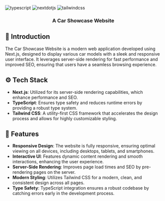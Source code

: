 
  <div>
    <img src="https://img.shields.io/badge/-TypeScript-black?style=for-the-badge&logoColor=white&logo=typescript&color=3178C6" alt="typescript" />
    <img src="https://img.shields.io/badge/-Next_JS-black?style=for-the-badge&logoColor=white&logo=nextdotjs&color=000000" alt="nextdotjs" />
    <img src="https://img.shields.io/badge/-Tailwind_CSS-black?style=for-the-badge&logoColor=white&logo=tailwindcss&color=06B6D4" alt="tailwindcss" />
  </div>

  <h3 align="center">A Car Showcase Website</h3>
</div>

## 🤖 Introduction

The Car Showcase Website is a modern web application developed using Next.js, designed to display various car models with a sleek and responsive user interface. It leverages server-side rendering for fast performance and improved SEO, ensuring that users have a seamless browsing experience.

## ⚙️ Tech Stack

- **Next.js**: Utilized for its server-side rendering capabilities, which enhance performance and SEO.
- **TypeScript**: Ensures type safety and reduces runtime errors by providing a robust type system.
- **Tailwind CSS**: A utility-first CSS framework that accelerates the design process and allows for highly customizable styling.

## 🔋 Features

- **Responsive Design**: The website is fully responsive, ensuring optimal viewing on all devices, including desktops, tablets, and smartphones.
- **Interactive UI**: Features dynamic content rendering and smooth interactions, enhancing the user experience.
- **Server-Side Rendering**: Improves page load times and SEO by pre-rendering pages on the server.
- **Modern Styling**: Utilizes Tailwind CSS for a modern, clean, and consistent design across all pages.
- **Type Safety**: TypeScript integration ensures a robust codebase by catching errors early in the development process.


